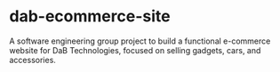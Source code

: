 # dab-ecommerce-site
A software engineering group project to build a functional e-commerce website for DaB Technologies, focused on selling gadgets, cars, and accessories.
